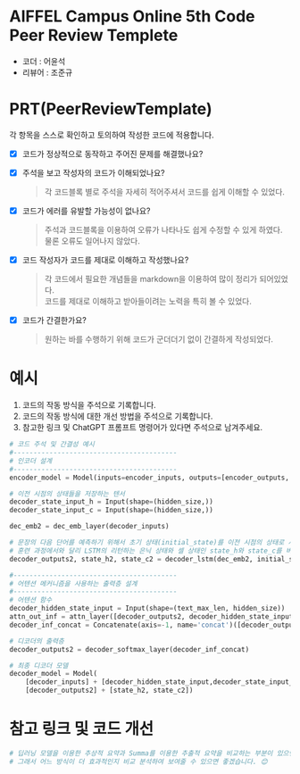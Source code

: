 # AIFFEL Campus Online 5th Code Peer Review Templete
- 코더 : 어윤석
- 리뷰어 : 조준규

# PRT(PeerReviewTemplate) 
각 항목을 스스로 확인하고 토의하여 작성한 코드에 적용합니다.

- [X] 코드가 정상적으로 동작하고 주어진 문제를 해결했나요?
  
- [X] 주석을 보고 작성자의 코드가 이해되었나요?
  > 각 코드블록 별로 주석을 자세히 적어주셔서 코드를 쉽게 이해할 수 있었다.
- [X] 코드가 에러를 유발할 가능성이 없나요?
  > 주석과 코드블록을 이용하여 오류가 나타나도 쉽게 수정할 수 있게 하였다. 물론 오류도 일어나지 않았다.
- [X] 코드 작성자가 코드를 제대로 이해하고 작성했나요?
  > 각 코드에서 필요한 개념들을 markdown을 이용하여 많이 정리가 되어있었다.  
  >  코드를 제대로 이해하고 받아들이려는 노력을 특히 볼 수 있었다.
- [X] 코드가 간결한가요?
  > 원하는 바를 수행하기 위해 코드가 군더더기 없이 간결하게 작성되었다.

# 예시
1. 코드의 작동 방식을 주석으로 기록합니다.
2. 코드의 작동 방식에 대한 개선 방법을 주석으로 기록합니다.
3. 참고한 링크 및 ChatGPT 프롬프트 명령어가 있다면 주석으로 남겨주세요.
```python
# 코드 주석 및 간결성 예시
#-----------------------------------------
# 인코더 설계
#-----------------------------------------
encoder_model = Model(inputs=encoder_inputs, outputs=[encoder_outputs, state_h, state_c])

# 이전 시점의 상태들을 저장하는 텐서
decoder_state_input_h = Input(shape=(hidden_size,))
decoder_state_input_c = Input(shape=(hidden_size,))

dec_emb2 = dec_emb_layer(decoder_inputs)

# 문장의 다음 단어를 예측하기 위해서 초기 상태(initial_state)를 이전 시점의 상태로 사용. 이는 뒤의 함수 decode_sequence()에 구현
# 훈련 과정에서와 달리 LSTM의 리턴하는 은닉 상태와 셀 상태인 state_h와 state_c를 버리지 않음.
decoder_outputs2, state_h2, state_c2 = decoder_lstm(dec_emb2, initial_state=[decoder_state_input_h, decoder_state_input_c])

#-----------------------------------------
# 어텐션 메커니즘을 사용하는 출력층 설계
#-----------------------------------------
# 어텐션 함수
decoder_hidden_state_input = Input(shape=(text_max_len, hidden_size))
attn_out_inf = attn_layer([decoder_outputs2, decoder_hidden_state_input])
decoder_inf_concat = Concatenate(axis=-1, name='concat')([decoder_outputs2, attn_out_inf])

# 디코더의 출력층
decoder_outputs2 = decoder_softmax_layer(decoder_inf_concat) 

# 최종 디코더 모델
decoder_model = Model(
    [decoder_inputs] + [decoder_hidden_state_input,decoder_state_input_h, decoder_state_input_c],
    [decoder_outputs2] + [state_h2, state_c2])
```

# 참고 링크 및 코드 개선
```python
# 딥러닝 모델을 이용한 추상적 요약과 Summa를 이용한 추출적 요약을 비교하는 부분이 있으면 좋겠습니다.
# 그래서 어느 방식이 더 효과적인지 비교 분석하여 보여줄 수 있으면 좋겠습니다. 😊

```
